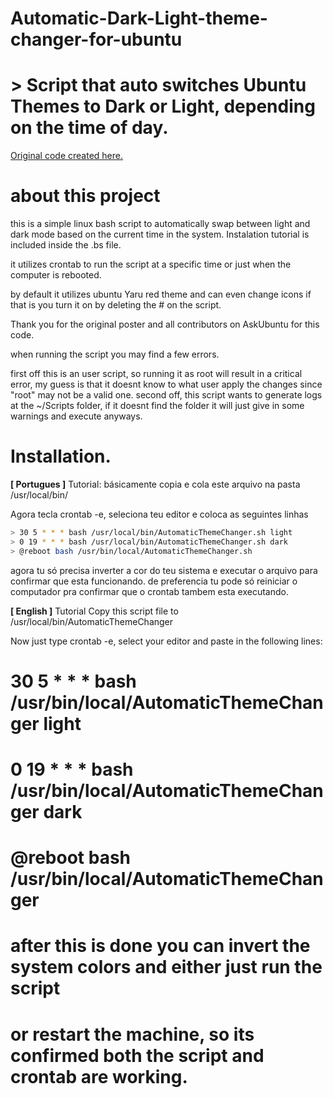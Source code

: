 # Automatic-Dark-Light-theme-changer-for-ubuntu
# > Script that auto switches Ubuntu Themes to Dark or Light, depending on the time of day.

[Original code created here.](https://askubuntu.com/questions/1234742/automatic-light-dark-mode/1491373#1491373)

# about this project

this is a simple linux bash script to automatically swap between light and dark mode based on the current time in the system. Instalation tutorial is included inside the .bs file.

it utilizes crontab to run the script at a specific time or just when the computer is rebooted.

by default it utilizes ubuntu Yaru red theme and can even change icons if that is you turn it on by deleting the # on the script.

Thank you for the original poster and all contributors on AskUbuntu for this code.

when running the script you may find a few errors.

first off this is an user script, so running it as root will result in a critical error, my guess is that it doesnt know to what user apply the changes since "root" may not be a valid one.
second off, this script wants to generate logs at the ~/Scripts folder, if it doesnt find the folder it will just give in some warnings and execute anyways.

# Installation.

 **[ Portugues ]** Tutorial: básicamente copia e cola este arquivo na pasta /usr/local/bin/
 
 Agora tecla crontab -e, seleciona teu editor e coloca as seguintes linhas

```sh
> 30 5 * * * bash /usr/local/bin/AutomaticThemeChanger.sh light
> 0 19 * * * bash /usr/local/bin/AutomaticThemeChanger.sh dark
> @reboot bash /usr/bin/local/AutomaticThemeChanger.sh
```

 agora tu só precisa inverter a cor do teu sistema e executar o arquivo para confirmar que esta funcionando.
 de preferencia tu pode só reiniciar o computador pra confirmar que o crontab tambem esta executando.


**[ English ]** Tutorial
Copy this script file to /usr/local/bin/AutomaticThemeChanger

Now just type crontab -e, select your editor and paste in the following lines:
#
# 30 5 * * * bash /usr/bin/local/AutomaticThemeChanger light
# 0 19 * * * bash /usr/bin/local/AutomaticThemeChanger dark
# @reboot bash /usr/bin/local/AutomaticThemeChanger
#
# after this is done you can invert the system colors and either just run the script
# or restart the machine, so its confirmed both the script and crontab are working.

